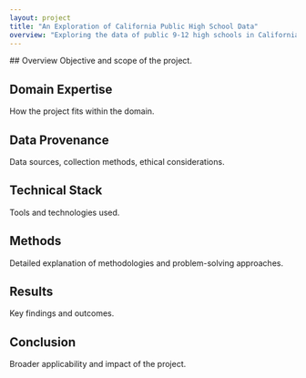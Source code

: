 ```yaml
---
layout: project
title: "An Exploration of California Public High School Data"
overview: "Exploring the data of public 9-12 high schools in California to understand the connection between various factors and student population size."
---
```



<div class="dashed"></div>
## Overview
Objective and scope of the project.

## Domain Expertise
How the project fits within the domain.

## Data Provenance
Data sources, collection methods, ethical considerations.

## Technical Stack
Tools and technologies used.

## Methods
Detailed explanation of methodologies and problem-solving approaches.

## Results
Key findings and outcomes.

## Conclusion
Broader applicability and impact of the project.
